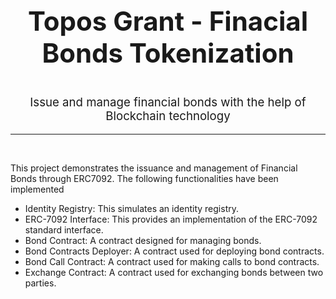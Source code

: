 <div align="center">
  <h3 style="font-size: 3em; font-weight: bolder">
        Topos Grant - Finacial Bonds Tokenization
  </h3>
  <p style="font-size: calc(10px + 0.9vmin)">
    Issue and manage financial bonds with the help of Blockchain technology
  </p>
</div>
<hr>
<br>

This project demonstrates the issuance and management of Financial Bonds through ERC7092. The following functionalities have been implemented

- Identity Registry: This simulates an identity registry.
- ERC-7092 Interface: This provides an implementation of the ERC-7092 standard interface.
- Bond Contract: A contract designed for managing bonds.
- Bond Contracts Deployer: A contract used for deploying bond contracts.
- Bond Call Contract: A contract used for making calls to bond contracts.
- Exchange Contract: A contract used for exchanging bonds between two parties.


